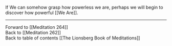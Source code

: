 If We can somehow grasp how powerless we are, perhaps we will begin to discover how powerful [[We Are]]. 

___

Forward to [[Meditation 264]]  
Back to [[Meditation 262]]  
Back to table of contents [[The Lionsberg Book of Meditations]]  